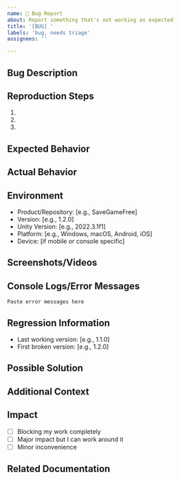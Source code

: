 ```yaml
---
name: 🐛 Bug Report
about: Report something that's not working as expected
title: '[BUG] '
labels: 'bug, needs triage'
assignees: ''

---
```


## Bug Description
<!-- A clear and concise description of what the bug is -->

## Reproduction Steps
<!-- Steps to reproduce the behavior -->
1.
2.
3.

## Expected Behavior
<!-- What you expected to happen -->

## Actual Behavior
<!-- What actually happened -->

## Environment
<!-- Please complete the following information -->
- Product/Repository: [e.g., SaveGameFree]
- Version: [e.g., 1.2.0]
- Unity Version: [e.g., 2022.3.1f1]
- Platform: [e.g., Windows, macOS, Android, iOS]
- Device: [if mobile or console specific]

## Screenshots/Videos
<!-- If applicable, add screenshots or videos to help explain your problem -->

## Console Logs/Error Messages
<!-- Include any relevant error messages or logs -->
```
Paste error messages here
```

## Regression Information
<!-- If this used to work in a previous version, please provide information about when it broke -->
- Last working version: [e.g., 1.1.0]
- First broken version: [e.g., 1.2.0]

## Possible Solution
<!-- Optional: If you have suggestions on how to fix the bug -->

## Additional Context
<!-- Add any other context about the problem here -->

## Impact
<!-- How is this bug affecting your work? (optional) -->
- [ ] Blocking my work completely
- [ ] Major impact but I can work around it
- [ ] Minor inconvenience

## Related Documentation
<!-- If applicable, link to any related documentation from our conventions repository -->
